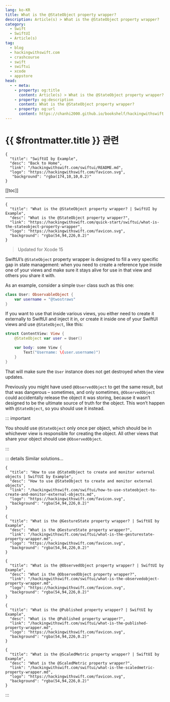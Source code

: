 ```yaml
---
lang: ko-KR
title: What is the @StateObject property wrapper?
description: Article(s) > What is the @StateObject property wrapper?
category:
  - Swift
  - SwiftUI
  - Article(s)
tag: 
  - blog
  - hackingwithswift.com
  - crashcourse
  - swift
  - swiftui
  - xcode
  - appstore
head:
  - - meta:
    - property: og:title
      content: Article(s) > What is the @StateObject property wrapper?
    - property: og:description
      content: What is the @StateObject property wrapper?
    - property: og:url
      content: https://chanhi2000.github.io/bookshelf/hackingwithswift.com/swiftui/what-is-the-stateobject-property-wrapper.html
---
```


# {{ $frontmatter.title }} 관련

```component VPCard
{
  "title": "SwiftUI by Example",
  "desc": "Back to Home",
  "link": "/hackingwithswift.com/swiftui/README.md",
  "logo": "https://hackingwithswift.com/favicon.svg",
   "background": "rgba(174,10,10,0.2)"
}
```

[[toc]]

---

```component VPCard
{
  "title": "What is the @StateObject property wrapper? | SwiftUI by Example",
  "desc": "What is the @StateObject property wrapper?",
  "link": "https://hackingwithswift.com/quick-start/swiftui/what-is-the-stateobject-property-wrapper",
  "logo": "https://hackingwithswift.com/favicon.svg",
  "background": "rgba(54,94,226,0.2)"
}
```

> Updated for Xcode 15

SwiftUI’s `@StateObject` property wrapper is designed to fill a very specific gap in state management: when you need to create a reference type inside one of your views and make sure it stays alive for use in that view and others you share it with.

As an example, consider a simple `User` class such as this one:

```swift
class User: ObservableObject {
    var username = "@twostraws"
}
```

If you want to use that inside various views, you either need to create it externally to SwiftUI and inject it in, or create it inside one of your SwiftUI views and use `@StateObject`, like this:

```swift
struct ContentView: View {
    @StateObject var user = User()

    var body: some View {
        Text("Username: \(user.username)")
    }
}
```

That will make sure the `User` instance does not get destroyed when the view updates. 

Previously you might have used `@ObservedObject` to get the same result, but that was dangerous – sometimes, and only sometimes, `@ObservedObject` could accidentally release the object it was storing, because it wasn’t designed to be the ultimate source of truth for the object. This won’t happen with `@StateObject`, so you should use it instead.

::: important

You should use `@StateObject` only once per object, which should be in whichever view is responsible for creating the object. All other views that share your object should use `@ObservedObject`.

:::

::: details Similar solutions…

```component VPCard
{
  "title": "How to use @StateObject to create and monitor external objects | SwiftUI by Example",
  "desc": "How to use @StateObject to create and monitor external objects",
  "link": "/hackingwithswift.com/swiftui/how-to-use-stateobject-to-create-and-monitor-external-objects.md",
  "logo": "https://hackingwithswift.com/favicon.svg",
  "background": "rgba(54,94,226,0.2)"
}
```

```component VPCard
{
  "title": "What is the @GestureState property wrapper? | SwiftUI by Example",
  "desc": "What is the @GestureState property wrapper?",
  "link": "/hackingwithswift.com/swiftui/what-is-the-gesturestate-property-wrapper.md",
  "logo": "https://hackingwithswift.com/favicon.svg",
  "background": "rgba(54,94,226,0.2)"
}
```

```component VPCard
{
  "title": "What is the @ObservedObject property wrapper? | SwiftUI by Example",
  "desc": "What is the @ObservedObject property wrapper?",
  "link": "/hackingwithswift.com/swiftui/what-is-the-observedobject-property-wrapper.md",
  "logo": "https://hackingwithswift.com/favicon.svg",
  "background": "rgba(54,94,226,0.2)"
}
```

```component VPCard
{
  "title": "What is the @Published property wrapper? | SwiftUI by Example",
  "desc": "What is the @Published property wrapper?",
  "link": "/hackingwithswift.com/swiftui/what-is-the-published-property-wrapper.md",
  "logo": "https://hackingwithswift.com/favicon.svg",
  "background": "rgba(54,94,226,0.2)"
}
```

```component VPCard
{
  "title": "What is the @ScaledMetric property wrapper? | SwiftUI by Example",
  "desc": "What is the @ScaledMetric property wrapper?",
  "link": "/hackingwithswift.com/swiftui/what-is-the-scaledmetric-property-wrapper.md",
  "logo": "https://hackingwithswift.com/favicon.svg",
  "background": "rgba(54,94,226,0.2)"
}
```

:::

